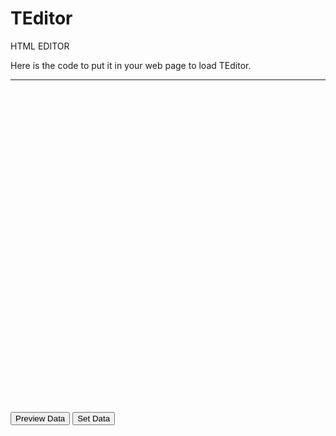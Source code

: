 # TEditor
HTML EDITOR

Here is the code to put it in your web page to load TEditor.

----------------------------------------------------

<!DOCTYPE html>
<html>
<head>
    <meta name="viewport" content="width=device-width" />
    <title>TEditor - Editor for your web page</title>
    <script src="http://teditor.rajnipadhiyar.com/Content/TEditor/scripts/jquery.js"></script>
    <script src="http://teditor.rajnipadhiyar.com/content/teditor/ClientTEditor_Upload.js"></script>
</head>
<body>
    <div id="dvEditor" style="width:900;height:500px;"></div>
    <br />
    <input type="button" value="Preview Data" onclick="return getData();" />
	<input type="button" value="Set Data" onclick="return setData();" />
    <div id="dvPreview"></div>
</body>
</html>
<script>
    $(document).ready(function () {
        LoadTEditorV2('dvEditor');

    });
    function getData() {
        GetTEditorData('dvEditor').then(function (result) {
            $('#dvPreview').html(result);
            return false;
        });
    }
	function setData() {
        SetTEditorData('dvEditor','<h1>Hello World</h1>');
            return false;
    }
</script>
